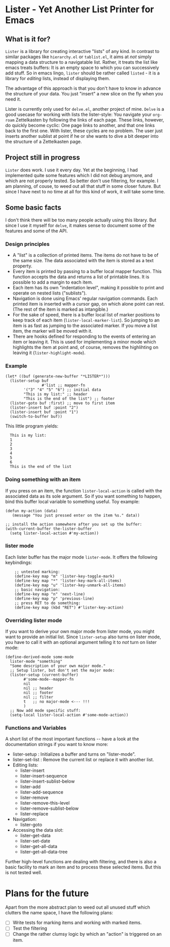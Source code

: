 # Lister - Yet Another List Printer for Emacs

## What is it for?

`Lister` is a library for creating interactive "lists" of any kind. In
contrast to similar packages like `hierarchy.el` or `tablist.el`, it
aims at *not* simply mapping a data structure to a navigatable list.
Rather, it treats the list like emacs treats buffers: It is an empty
space to which you can successively add stuff. So in emacs lingo,
`lister` should be rather called `listed` - it is a library for
*editing* lists, instead of displaying them.

The advantage of this approach is that you don't have to know in
advance the structure of your data. You just "insert" a new slice on
the fly when you need it.

Lister is currently only used for `delve.el`, another project of mine.
`Delve` is a good usecase for working with lists the lister-style: You
navigate your `org-roam` Zettelkasten by following the links of each
page. These links, however, do quickly become cyclic: One page links
to another, and that one links back to the first one. With lister,
these cycles are no problem. The user just inserts another sublist at
point if he or she wants to dive a bit deeper into the structure of a
Zettelkasten page.

## Project still in progress

`Lister` does work. I use it every day. Yet at the beginning, I had
implemented quite some features which I did not debug anymore, and
which are not properly tested. So better don't use filtering, for
example. I am planning, of couse, to weed out all that stuff in some
closer future. But since I have next to no time at all for this kind
of work, it will take some time.

## Some basic facts

I don't think there will be too many people actually using this
library. But since I use it myself for `delve`, it makes sense to
document some of the features and some of the API.

### Design principles

 - A "list" is a collection of printed items. The items do not have to
   be of the same size. The data associated with the item is stored as
   a text property.
 - Every item is printed by passing to a buffer local mapper function.
   This function accepts the data and returns a list of printable
   lines. It is possible to add a margin to each item.
 - Each item has its own "indentation level", making it possible to
   print and operate on nested lists ("sublists").
 - Navigation is done using Emacs' regular navigation commands. Each
   printed item is inserted with a cursor gap, on which alone point
   can rest. (The rest of the item is marked as intangible.) 
 - For the sake of speed, there is a buffer local list of marker
   positions to keep track of each item (`lister-local-marker-list`).
   So jumping to an item is as fast as jumping to the associated
   marker. If you move a list item, the marker will be moved with it.
 - There are hooks defined for responding to the events of entering an
   item or leaving it. This is used for implementing a minor mode
   which highlights the item at point and, of course, removes the
   highlihting on leaving it (`lister-highlight-mode`).
 
### Example 

``` emacs-lisp
(let* ((buf (generate-new-buffer "*LISTER*")))
  (lister-setup buf 
                #'list ;; mapper-fn
		'("3" "4" "5" "6") ;; initial data
		"This is my list:" ;; header
		"This is the end of the list") ;; footer
  (lister-goto buf :first) ;; move to first item
  (lister-insert buf :point "2")
  (lister-insert buf :point "1")
  (switch-to-buffer buf))				
```

This little program yields:

```
  This is my list:
  1
  2
  3
  4
  5
  6
  This is the end of the list
```

### Doing something with an item

If you press <ENTER> on an item, the function `lister-local-action` is
called with the associated data as its sole argument. So if you want
something to happen, bind this buffer local variable to something
useful. Toy example:

``` emacs-lisp
(defun my-action (data)
   (message "You just pressed enter on the item %s." data))

;; install the action somewhere after you set up the buffer:
(with-current-buffer the-lister-buffer
  (setq lister-local-action #'my-action))
```

### lister mode

Each lister buffer has the major mode `lister-mode`. It offers the
following keybindings:

``` emacs-lisp
    ;; untested marking:
    (define-key map "m" 'lister-key-toggle-mark)     
    (define-key map "*" 'lister-key-mark-all-items)
    (define-key map "u" 'lister-key-unmark-all-items)
	;; basic navigation:
    (define-key map "n" 'next-line)
    (define-key map "p" 'previous-line)
	;; press RET to do something:
    (define-key map (kbd "RET") #'lister-key-action)
```

### Overriding lister mode

If you want to derive your own major mode from lister mode, you might
want to provide an initial list. Since `lister-setup` also turns on
lister mode, you have to call it with an optional argument telling it
to *not* turn on lister mode:

``` emacs-lisp
(define-derived-mode some-mode
  lister-mode "something"
  "Some description of your own major mode."
  ;; Setup lister, but don't set the major mode:
  (lister-setup	(current-buffer) 
        #'some-mode--mapper-fn
		nil
		nil ;; header
		nil ;; footer
		nil ;; filter
		t   ;; no major-mode <--- !!!
		)
  ;; Now add mode specific stuff:
  (setq-local lister-local-action #'some-mode-action)) 
```

### Functions and Variables

A short list of the most important functions -- have a look at
the documentation strings if you want to know more:

 - lister-setup : Initializes a buffer and turns on "lister-mode".
 - lister-set-list : Remove the current list or replace it with
   another list.
 - Editing lists:
   - lister-insert
   - lister-insert-sequence
   - lister-insert-sublist-below
   - lister-add
   - lister-add-sequence
   - lister-remove
   - lister-remove-this-level
   - lister-remove-sublist-below
   - lister-replace
  - Navigation:
	- lister-goto 
 - Accessing the data slot:
	-  lister-get-data
	- lister-set-date
	- lister-get-all-data
	- lister-get-all-data-tree
  
  Further high-level functions are dealing with filtering, and there
  is also a basic facility to mark an item and to process these
  selected items. But this is not tested well.

# Plans for the future

Apart from the more abstract plan to weed out all unused stuff which
clutters the name space, I have the following plans:

 - [ ] Write tests for marking items and working with marked items.
 - [ ] Test the filtering
 - [ ] Change the rather clumsy logic by which an "action" is
 triggered on an item.
